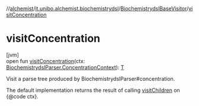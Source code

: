 //[alchemist](../../../index.md)/[it.unibo.alchemist.biochemistrydsl](../index.md)/[BiochemistrydslBaseVisitor](index.md)/[visitConcentration](visit-concentration.md)

# visitConcentration

[jvm]\
open fun [visitConcentration](visit-concentration.md)(ctx: [BiochemistrydslParser.ConcentrationContext](../-biochemistrydsl-parser/-concentration-context/index.md)): [T](../../it.unibo.alchemist.model.implementations.environments/-limited-continuos2-d/index.md)

Visit a parse tree produced by BiochemistrydslParser#concentration. 

The default implementation returns the result of calling [visitChildren](index.md#668592954%2FFunctions%2F-267951372) on {@code ctx}.
